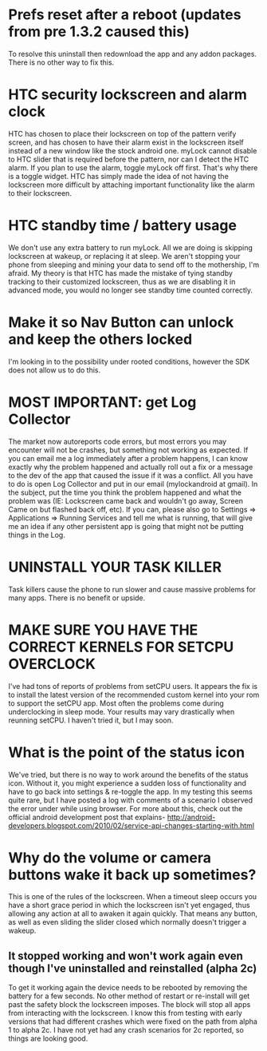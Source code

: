 # Prefs reset after a reboot (updates from pre 1.3.2 caused this) #
To resolve this uninstall then redownload the app and any addon packages. There is no other way to fix this.

# HTC security lockscreen and alarm clock #
HTC has chosen to place their lockscreen on top of the pattern verify screen, and has chosen to have their alarm exist in the lockscreen itself instead of a new window like the stock android one. myLock cannot disable to HTC slider that is required before the pattern, nor can I detect the HTC alarm. If you plan to use the alarm, toggle myLock off first. That's why there is a toggle widget. HTC has simply made the idea of not having the lockscreen more difficult by attaching important functionality like the alarm to their lockscreen.

# HTC standby time / battery usage #
We don't use any extra battery to run myLock. All we are doing is skipping lockscreen at wakeup, or replacing it at sleep. We aren't stopping your phone from sleeping and mining your data to send off to the mothership, I'm afraid. My theory is that HTC has made the mistake of tying standby tracking to their customized lockscreen, thus as we are disabling it in advanced mode, you would no longer see standby time counted correctly.

# Make it so Nav Button can unlock and keep the others locked #
I'm looking in to the possibility under rooted conditions, however the SDK does not allow us to do this.

# MOST IMPORTANT: get Log Collector #
The market now autoreports code errors, but most errors you may encounter will not be crashes, but something not working as expected. If you can email me a log immediately after a problem happens, I can know exactly why the problem happened and actually roll out a fix or a message to the dev of the app that caused the issue if it was a conflict. All you have to do is open Log Collector and put in our email (mylockandroid at gmail). In the subject, put the time you think the problem happened and what the problem was (IE: Lockscreen came back and wouldn't go away, Screen Came on but flashed back off, etc). If you can, please also go to Settings => Applications => Running Services and tell me what is running, that will give me an idea if any other persistent app is going that might not be putting things in the Log.

# UNINSTALL YOUR TASK KILLER #
Task killers cause the phone to run slower and cause massive problems for many apps. There is no benefit or upside.

# MAKE SURE YOU HAVE THE CORRECT KERNELS FOR SETCPU OVERCLOCK #
I've had tons of reports of problems from setCPU users. It appears the fix is to install the latest version of the recommended custom kernel into your rom to support the setCPU app. Most often the problems come during underclocking in sleep mode. Your results may vary drastically when reunning setCPU. I haven't tried it, but I may soon.

# What is the point of the status icon #
We've tried, but there is no way to work around the benefits of the status icon. Without it, you might experience a sudden loss of functionality and have to go back into settings & re-toggle the app. In my testing this seems quite rare, but I have posted a log with comments of a scenario I observed the error under while using browser. For more about this, check out the official android development post that explains- http://android-developers.blogspot.com/2010/02/service-api-changes-starting-with.html

# Why do the volume or camera buttons wake it back up sometimes? #
This is one of the rules of the lockscreen. When a timeout sleep occurs you have a short grace period in which the lockscreen isn't yet engaged, thus allowing any action at all to awaken it again quickly. That means any button, as well as even sliding the slider closed which normally doesn't trigger a wakeup.

## It stopped working and won't work again even though I've uninstalled and reinstalled (alpha 2c) ##

To get it working again the device needs to be rebooted by removing the battery for a few seconds. No other method of restart or re-install will get past the safety block the lockscreen imposes. The block will stop all apps from interacting with the lockscreen. I know this from testing with early versions that had different crashes which were fixed on the path from alpha 1 to alpha 2c. I have not yet had any crash scenarios for 2c reported, so things are looking good.